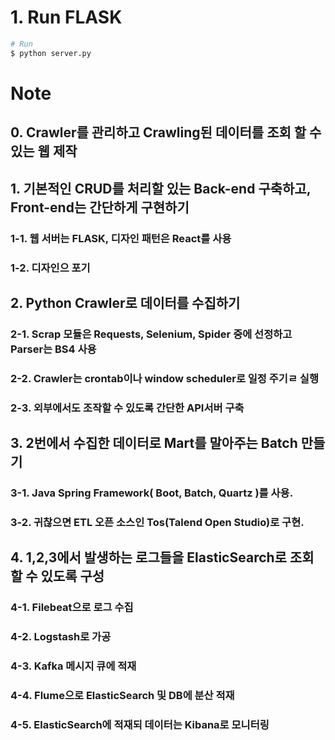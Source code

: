 # 1. Run FLASK
```bash
# Run
$ python server.py
```

# Note
## 0. Crawler를 관리하고 Crawling된 데이터를 조회 할 수 있는 웹 제작
## 1. 기본적인 CRUD를 처리할 있는 Back-end 구축하고, Front-end는 간단하게 구현하기
###  1-1. 웹 서버는 FLASK, 디자인 패턴은 React를 사용
###  1-2. 디자인으 포기
## 2. Python Crawler로 데이터를 수집하기
###  2-1. Scrap 모듈은 Requests, Selenium, Spider 중에 선정하고 Parser는 BS4 사용
###  2-2. Crawler는 crontab이나 window scheduler로 일정 주기ㄹ 실행
###  2-3. 외부에서도 조작할 수 있도록 간단한 API서버 구축
## 3. 2번에서 수집한 데이터로 Mart를 말아주는 Batch 만들기
###  3-1. Java Spring Framework( Boot, Batch, Quartz )를 사용.
###  3-2. 귀찮으면 ETL 오픈 소스인 Tos(Talend Open Studio)로 구현.
## 4. 1,2,3에서 발생하는 로그들을 ElasticSearch로 조회할 수 있도록 구성
###  4-1. Filebeat으로 로그 수집
###  4-2. Logstash로 가공
###  4-3. Kafka 메시지 큐에 적재
###  4-4. Flume으로 ElasticSearch 및 DB에 분산 적재
###  4-5. ElasticSearch에 적재되 데이터는 Kibana로 모니터링
  

